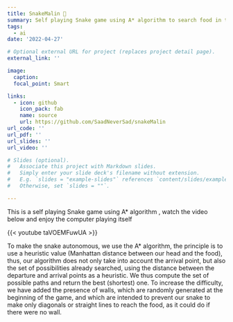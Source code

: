 ```yaml
---
title: SnakeMalin 🐍
summary: Self playing Snake game using A* algorithm to search food in the workspace by avoiding obstrucles.
tags:
  - ai
date: '2022-04-27'

# Optional external URL for project (replaces project detail page).
external_link: ''

image:
  caption: 
  focal_point: Smart

links:
  - icon: github
    icon_pack: fab
    name: source
    url: https://github.com/SaadNeverSad/snakeMalin
url_code: ''
url_pdf: ''
url_slides: ''
url_video: ''

# Slides (optional).
#   Associate this project with Markdown slides.
#   Simply enter your slide deck's filename without extension.
#   E.g. `slides = "example-slides"` references `content/slides/example-slides.md`.
#   Otherwise, set `slides = ""`.

---
```

This is a self playing Snake game using A* algorithm , watch the video below and enjoy the computer playing itself

{{< youtube taVOEMFuwUA >}}

To make the snake autonomous, we use the A* algorithm, the principle is to use a heuristic value (Manhattan distance between our head and the food), thus, our algorithm does not only take into account the arrival point, but also the set of possibilities already searched, using the distance between the departure and arrival points as a heuristic. We thus compute the set of possible paths and return the best (shortest) one. 
To increase the difficulty, we have added the presence of walls, which are randomly generated at the beginning of the game, and which are intended to prevent our snake to make only diagonals or straight lines to reach the food, as it could do if there were no wall.







